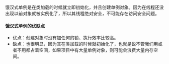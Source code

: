 饿汉式单例是在类加载的时候就立即初始化，并且创建单例对象。因为在线程还没出现以前对象就被实例化了，所以其线程绝对安全，不可能存在访问安全问题。



#### 饿汉式单例的优缺点

- 优点：创建对象时没有加任何的锁、执行效率比较高。
- 缺点：也很明显，因为其在类加载的时候就初始化了，也就是说不管我们用或者不用都占着空间，如果项目中有大量单例对象，则可能会浪费大量内存空间。